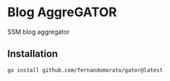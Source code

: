 # Blog AggreGATOR

SSM blog aggregator

## Installation
```bash
go install github.com/fernandomorato/gator@latest
```
